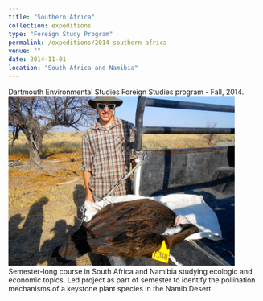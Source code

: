 ```yaml
---
title: "Southern Africa"
collection: expeditions
type: "Foreign Study Program"
permalink: /expeditions/2014-southern-africa
venue: ""
date: 2014-11-01
location: "South Africa and Namibia"
---
```


Dartmouth Environmental Studies Foreign Studies program - Fall, 2014.
<br/><img src='/images/10952099_10152629521703091_6653878523729964015_o.jpg' width='450'/>
Semester-long course in South Africa and Namibia studying ecologic and economic topics. Led project as part of semester to identify the pollination mechanisms of a keystone plant species in the Namib Desert.